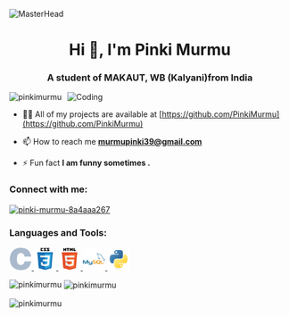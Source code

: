 ![MasterHead](https://1.bp.blogspot.com/-7A4WynwLsMw/XbBpCXG8fHI/AAAAAAAAMt4/uOa1bpLskYgrwGbllhSu2SDj_Mig8SXJQCLcBGAsYHQ/s1600/2000_600px.gif)
<h1 align="center">Hi 👋, I'm Pinki Murmu</h1>
<h3 align="center">A student of MAKAUT, WB (Kalyani)from India</h3>
<img align="right" alt="Coding" width="400" src="https://dexterdigital.co.uk/wp-content/uploads/2022/11/animation_500_l70uzcru.gif">

<p align="left"> <img src="https://komarev.com/ghpvc/?username=pinkimurmu&label=Profile%20views&color=0e75b6&style=flat" alt="pinkimurmu" /> </p>


- 👨‍💻 All of my projects are available at [https://github.com/PinkiMurmu](https://github.com/PinkiMurmu)

- 📫 How to reach me **murmupinki39@gmail.com**

- ⚡ Fun fact **I am funny sometimes .**

<h3 align="left">Connect with me:</h3>
<p align="left">
<a href="https://linkedin.com/in/pinki-murmu-8a4aaa267" target="blank"><img align="center" src="https://raw.githubusercontent.com/rahuldkjain/github-profile-readme-generator/master/src/images/icons/Social/linked-in-alt.svg" alt="pinki-murmu-8a4aaa267" height="30" width="40" /></a>
</p>

<h3 align="left">Languages and Tools:</h3>
<p align="left"> <a href="https://www.cprogramming.com/" target="_blank" rel="noreferrer"> <img src="https://raw.githubusercontent.com/devicons/devicon/master/icons/c/c-original.svg" alt="c" width="40" height="40"/> </a> <a href="https://www.w3schools.com/css/" target="_blank" rel="noreferrer"> <img src="https://raw.githubusercontent.com/devicons/devicon/master/icons/css3/css3-original-wordmark.svg" alt="css3" width="40" height="40"/> </a> <a href="https://www.w3.org/html/" target="_blank" rel="noreferrer"> <img src="https://raw.githubusercontent.com/devicons/devicon/master/icons/html5/html5-original-wordmark.svg" alt="html5" width="40" height="40"/> </a> <a href="https://www.mysql.com/" target="_blank" rel="noreferrer"> <img src="https://raw.githubusercontent.com/devicons/devicon/master/icons/mysql/mysql-original-wordmark.svg" alt="mysql" width="40" height="40"/> </a> <a href="https://www.python.org" target="_blank" rel="noreferrer"> <img src="https://raw.githubusercontent.com/devicons/devicon/master/icons/python/python-original.svg" alt="python" width="40" height="40"/> </a> </p>

<p><img align="left" src="https://github-readme-stats.vercel.app/api/top-langs?username=pinkimurmu&show_icons=true&locale=en&layout=compact" alt="pinkimurmu" /></p>

<p>&nbsp;<img align="center" src="https://github-readme-stats.vercel.app/api?username=pinkimurmu&show_icons=true&locale=en" alt="pinkimurmu" /></p>

<p><img align="center" src="https://github-readme-streak-stats.herokuapp.com/?user=pinkimurmu&" alt="pinkimurmu" /></p>
